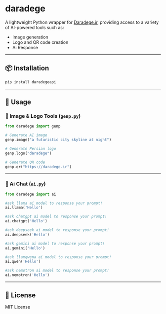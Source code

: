# daradege

A lightweight Python wrapper for [Daradege.ir](https://daradege.ir), providing access to a variety of AI-powered tools such as:

* Image generation
* Logo and QR code creation
* Ai Response

---

## 📦 Installation

```bash
pip install daradegeapi
```

---

## 🚀 Usage

### 🔼 Image & Logo Tools (`genp.py`)

```python
from daradege import genp

# Generate AI image
genp.image("a futuristic city skyline at night")

# Generate Persian logo
genp.logo("daradege")

# Generate QR code
genp.qr("https://daradege.ir")
```

---

### 🧠 Ai Chat (`ai.py`)

```python
from daradege import ai

#ask llama ai model to response your prompt!
ai.llama('Hello')

#ask chatgpt ai model to response your prompt!
ai.chatgpt('Hello')

#ask deepseek ai model to response your prompt!
ai.deepseek('Hello')

#ask gemini ai model to response your prompt!
ai.gemini('Hello')

#ask llamqwena ai model to response your prompt!
ai.qwen('Hello')

#ask nemotron ai model to response your prompt!
ai.nemotron('Hello')
```

---

## 📄 License

MIT License

